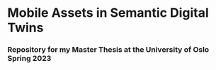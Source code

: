 # Mobile Assets in Semantic Digital Twins
### Repository for my Master Thesis at the University of Oslo Spring 2023
 
